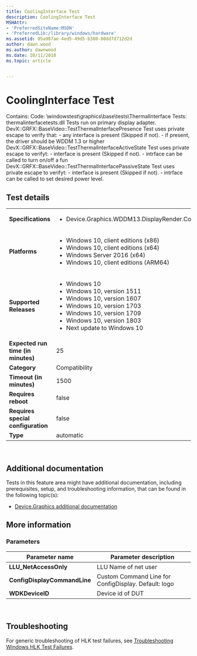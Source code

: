 ```yaml
---
title: CoolingInterface Test
description: CoolingInterface Test
MSHAttr:
- 'PreferredSiteName:MSDN'
- 'PreferredLib:/library/windows/hardware'
ms.assetid: 05a987ae-4ed5-49d5-b380-80dd7d712d2d
author: dawn.wood
ms.author: dawnwood
ms.date: 10/11/2018
ms.topic: article


---
```


# <span id="p_hlk_test.6efc91df-8e9c-4eb4-8da3-2840a2eac30f"></span>CoolingInterface Test


Contains: Code: \\windowstest\\graphics\\base\\tests\\ThermalInterface Tests: thermalinterfacetests.dll Tests run on primary display adapter. DevX::GRFX::BaseVideo::TestThermalInterfacePresence Test uses private escape to verify that: - any interface is present (Skipped if not). - if present, the driver should be WDDM 1.3 or higher DevX::GRFX::BaseVideo::TestThermalInterfaceActiveState Test uses private escape to verifyt: - interface is present (Skipped if not). - intrface can be called to turn on/off a fun DevX::GRFX::BaseVideo::TestThermalInterfacePassiveState Test uses private escape to verifyt: - interface is present (Skipped if not). - intrface can be called to set desired power level.

## Test details
|||
|---|---|
| **Specifications**  | <ul><li>Device.Graphics.WDDM13.DisplayRender.CoolingInterface.ThermalHints</li></ul> |  
| **Platforms**   | <ul><li>Windows 10, client editions (x86)</li><li>Windows 10, client editions (x64)</li><li>Windows Server 2016 (x64)</li><li>Windows 10, client editions (ARM64)</li></ul> |
| **Supported Releases** | <ul><li>Windows 10</li><li>Windows 10, version 1511</li><li>Windows 10, version 1607</li><li>Windows 10, version 1703</li><li>Windows 10, version 1709</li><li>Windows 10, version 1803</li><li>Next update to Windows 10</li></ul> |
|**Expected run time (in minutes)**| 25 |
|**Category**| Compatibility |
|**Timeout (in minutes)**| 1500 |
|**Requires reboot**| false |
|**Requires special configuration**| false |
|**Type**| automatic |

 

## <span id="Additional_documentation"></span><span id="additional_documentation"></span><span id="ADDITIONAL_DOCUMENTATION"></span>Additional documentation


Tests in this feature area might have additional documentation, including prerequisites, setup, and troubleshooting information, that can be found in the following topic(s):

-   [Device.Graphics additional documentation](device-graphics-additional-documentation.md)

## <span id="More_information"></span><span id="more_information"></span><span id="MORE_INFORMATION"></span>More information


### <span id="Parameters"></span><span id="parameters"></span><span id="PARAMETERS"></span>Parameters

| Parameter name               | Parameter description                                |
|------------------------------|------------------------------------------------------|
| **LLU\_NetAccessOnly**       | LLU Name of net user                                 |
| **ConfigDisplayCommandLine** | Custom Command Line for ConfigDisplay. Default: logo |
| **WDKDeviceID**              | Device id of DUT                                     |

 

## <span id="Troubleshooting"></span><span id="troubleshooting"></span><span id="TROUBLESHOOTING"></span>Troubleshooting


For generic troubleshooting of HLK test failures, see [Troubleshooting Windows HLK Test Failures](..\user\troubleshooting-windows-hlk-test-failures.md).

 

 






